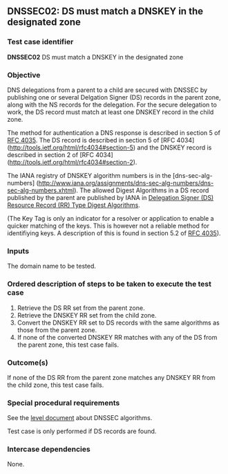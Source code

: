 ## DNSSEC02: DS must match a DNSKEY in the designated zone

### Test case identifier
**DNSSEC02** DS must match a DNSKEY in the designated zone

### Objective

DNS delegations from a parent to a child are secured with DNSSEC by
publishing one or several Delgation Signer (DS) records in the parent
zone, along with the NS records for the delegation. For the secure
delegation to work, the DS record must match at least one DNSKEY record
in the child zone.

The method for authentication a DNS response is described in section 5 of
[RFC 4035](http://tools.ietf.org/html/rfc4035#section-5). The DS record
is described in section 5 of [RFC 4034]
(http://tools.ietf.org/html/rfc4034#section-5) and the DNSKEY record is
described in section 2 of [RFC 4034]
(http://tools.ietf.org/html/rfc4034#section-2).

The IANA registry of DNSKEY algorithm numbers is in the [dns-sec-alg-numbers]
(http://www.iana.org/assignments/dns-sec-alg-numbers/dns-sec-alg-numbers.xhtml).
The allowed Digest Algorithms in a DS record published by the parent are
published by IANA in [Delegation Signer (DS) Resource Record (RR) Type
Digest Algorithms](https://www.iana.org/assignments/ds-rr-types/ds-rr-types.xhtml). 

(The Key Tag is only an indicator for a resolver or application to enable
a quicker matching of the keys. This is however not a reliable method for
identifiying keys. A description of this is found in section 5.2 of
[RFC 4035](http://tools.ietf.org/html/rfc4035#section-5.2)).

### Inputs

The domain name to be tested.

### Ordered description of steps to be taken to execute the test case

1. Retrieve the DS RR set from the parent zone.
2. Retrieve the DNSKEY RR set from the child zone.
3. Convert the DNSKEY RR set to DS records with the same algorithms as
   those from the parent zone.
4. If none of the converted DNSKEY RR matches with any of the DS from the
   parent zone, this test case fails.

### Outcome(s)

If none of the DS RR from the parent zone matches any DNSKEY RR from the
child zone, this test case fails.

### Special procedural requirements

See the [level document](level.md) about DNSSEC algorithms.

Test case is only performed if DS records are found.

### Intercase dependencies

None.
